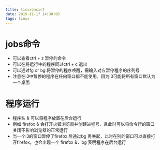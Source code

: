 ```yaml
---
title: linuxbasic7
date: 2019-11-17 14:30:00
tags: linux		
---
```


# jobs命令

- 可以查看ctrl + z 暂停的命令
- 可以在将运行中的程序同过ctrl + c 退出
- 可以通过fg or bg 将暂停的程序唤醒，需输入对应暂停程序的序列号
- 注意在i3中暂停的程序在任何窗口都不能使用，因为i3可能将所有窗口默认为一个桌面


# 程序运行

- 程序名 & 可以将程序放置在后台运行
- 例如 firefox & 会打开火狐浏览器并创建进程号，且此时可以将命令行的窗口关闭不影响浏览器的正常运行
- 当一个i3的窗口暂停了firefox 后通过bg 再唤起，此时在别的窗口可以直接打开firefox，也会出现一个 firefox &，bg 表明程序在后台运行

